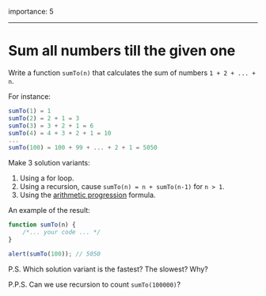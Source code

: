 importance: 5

---

# Sum all numbers till the given one

Write a function `sumTo(n)` that calculates the sum of numbers `1 + 2 + ... + n`.

For instance:

```js no-beautify
sumTo(1) = 1
sumTo(2) = 2 + 1 = 3
sumTo(3) = 3 + 2 + 1 = 6
sumTo(4) = 4 + 3 + 2 + 1 = 10
...
sumTo(100) = 100 + 99 + ... + 2 + 1 = 5050
```

Make 3 solution variants:

1. Using a for loop.
2. Using a recursion, cause `sumTo(n) = n + sumTo(n-1)` for `n > 1`.
3. Using the [arithmetic progression](https://en.wikipedia.org/wiki/Arithmetic_progression) formula.

An example of the result:

```js
function sumTo(n) {
    /*... your code ... */
}

alert(sumTo(100)); // 5050
```

P.S. Which solution variant is the fastest? The slowest? Why?

P.P.S. Can we use recursion to count `sumTo(100000)`?
